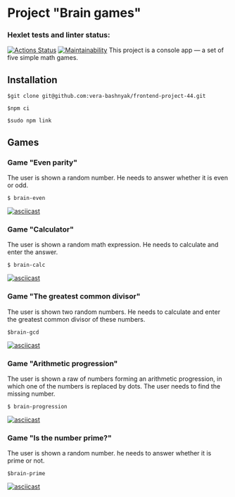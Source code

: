 # Project "Brain games"
### Hexlet tests and linter status:
[![Actions Status](https://github.com/vera-bashnyak/frontend-project-44/actions/workflows/hexlet-check.yml/badge.svg)](https://github.com/vera-bashnyak/frontend-project-44/actions)
[![Maintainability](https://api.codeclimate.com/v1/badges/dc1dd224ec54db04c58c/maintainability)](https://codeclimate.com/github/vera-bashnyak/frontend-project-44/maintainability)
  This project is a console app — a set of five simple math games.
## Installation
```
$git clone git@github.com:vera-bashnyak/frontend-project-44.git
```
```
$npm ci
```
```
$sudo npm link
```
## Games
### Game "Even parity"
The user is shown a random number. He needs to answer whether it is even or odd.
```
$ brain-even
```
[![asciicast](https://asciinema.org/a/vgG2U3XzmYRZHBotG0w6MdIer.svg)](https://asciinema.org/a/vgG2U3XzmYRZHBotG0w6MdIer)
### Game "Calculator"
The user is shown a random math expression. He needs to calculate and enter the answer.
```
$ brain-calc
```
[![asciicast](https://asciinema.org/a/QQlSTn6xaDkMg3lp0BaR8dVuQ.svg)](https://asciinema.org/a/QQlSTn6xaDkMg3lp0BaR8dVuQ)
### Game "The greatest common divisor"
The user is shown two random numbers. He needs to calculate and enter the greatest common divisor of these numbers.
```
$brain-gcd
```
[![asciicast](https://asciinema.org/a/UsaV5VvJlC3dzoDZKx6bNrcr1.svg)](https://asciinema.org/a/UsaV5VvJlC3dzoDZKx6bNrcr1)
### Game "Arithmetic progression"
The user is shown a raw of numbers forming an arithmetic progression, in which one of the numbers is replaced by dots. The user needs to find the missing number.
```
$ brain-progression
```
[![asciicast](https://asciinema.org/a/tcTW2pcQI9pnDM9e0MPfsjIWT.svg)](https://asciinema.org/a/tcTW2pcQI9pnDM9e0MPfsjIWT)
### Game "Is the number prime?"
The user is shown a random number. he needs to answer whether it is prime or not.
```
$brain-prime
```
[![asciicast](https://asciinema.org/a/roEDuwqa4bNQRRWzaUXdTfkoj.svg)](https://asciinema.org/a/roEDuwqa4bNQRRWzaUXdTfkoj)
